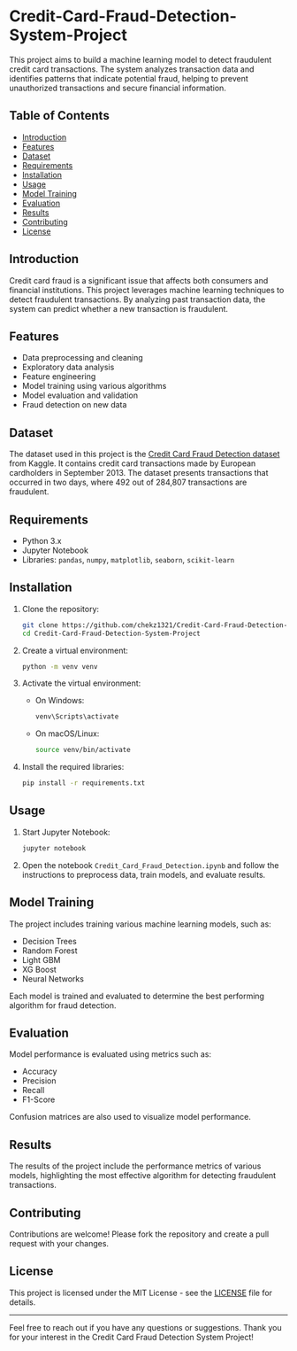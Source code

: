 # Credit-Card-Fraud-Detection-System-Project

This project aims to build a machine learning model to detect fraudulent credit card transactions. The system analyzes transaction data and identifies patterns that indicate potential fraud, helping to prevent unauthorized transactions and secure financial information.

## Table of Contents

- [Introduction](#introduction)
- [Features](#features)
- [Dataset](#dataset)
- [Requirements](#requirements)
- [Installation](#installation)
- [Usage](#usage)
- [Model Training](#model-training)
- [Evaluation](#evaluation)
- [Results](#results)
- [Contributing](#contributing)
- [License](#license)

## Introduction

Credit card fraud is a significant issue that affects both consumers and financial institutions. This project leverages machine learning techniques to detect fraudulent transactions. By analyzing past transaction data, the system can predict whether a new transaction is fraudulent.

## Features

- Data preprocessing and cleaning
- Exploratory data analysis
- Feature engineering
- Model training using various algorithms
- Model evaluation and validation
- Fraud detection on new data

## Dataset

The dataset used in this project is the [Credit Card Fraud Detection dataset](https://www.kaggle.com/mlg-ulb/creditcardfraud) from Kaggle. It contains credit card transactions made by European cardholders in September 2013. The dataset presents transactions that occurred in two days, where 492 out of 284,807 transactions are fraudulent.

## Requirements

- Python 3.x
- Jupyter Notebook
- Libraries: `pandas`, `numpy`, `matplotlib`, `seaborn`, `scikit-learn`

## Installation

1. Clone the repository:
    ```sh
    git clone https://github.com/chekz1321/Credit-Card-Fraud-Detection-System-Project.git
    cd Credit-Card-Fraud-Detection-System-Project
    ```

2. Create a virtual environment:
    ```sh
    python -m venv venv
    ```

3. Activate the virtual environment:
    - On Windows:
        ```sh
        venv\Scripts\activate
        ```
    - On macOS/Linux:
        ```sh
        source venv/bin/activate
        ```

4. Install the required libraries:
    ```sh
    pip install -r requirements.txt
    ```

## Usage

1. Start Jupyter Notebook:
    ```sh
    jupyter notebook
    ```

2. Open the notebook `Credit_Card_Fraud_Detection.ipynb` and follow the instructions to preprocess data, train models, and evaluate results.

## Model Training

The project includes training various machine learning models, such as:

- Decision Trees
- Random Forest
- Light GBM
- XG Boost
- Neural Networks

Each model is trained and evaluated to determine the best performing algorithm for fraud detection.

## Evaluation

Model performance is evaluated using metrics such as:

- Accuracy
- Precision
- Recall
- F1-Score

Confusion matrices are also used to visualize model performance.

## Results

The results of the project include the performance metrics of various models, highlighting the most effective algorithm for detecting fraudulent transactions.

## Contributing

Contributions are welcome! Please fork the repository and create a pull request with your changes.

## License

This project is licensed under the MIT License - see the [LICENSE](LICENSE) file for details.

---

Feel free to reach out if you have any questions or suggestions. Thank you for your interest in the Credit Card Fraud Detection System Project!
